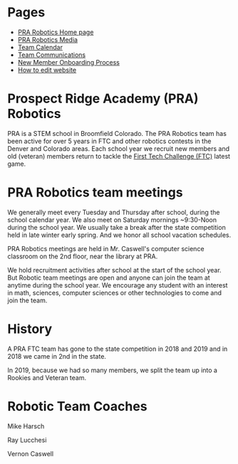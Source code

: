 # Pages
* [PRA Robotics Home page](/)
* [PRA Robotics Media](/Media)
* [Team Calendar](/Calendar)
* [Team Communications](/communications)
* [New Member Onboarding Process](/onboarding)
* [How to edit website](/how_to_edit_website)

# Prospect Ridge Academy (PRA) Robotics
PRA is a STEM school in Broomfield Colorado.  The PRA Robotics team has been active for over 5 years in FTC and other robotics contests in the Denver and Colorado areas. Each school year we recruit new members and old (veteran) members return to tackle the [First Tech Challenge (FTC)](https://www.firstinspires.org/robotics/ftc) latest game.

# PRA Robotics team meetings
We generally meet every Tuesday and Thursday after school, during the school calendar year. We also meet on Saturday mornings ~9:30-Noon during the school year. We usually take a break after the state competition held in late winter early spring. And we honor all school vacation schedules.  

PRA Robotics meetings are held in Mr. Caswell's computer science classroom on the 2nd floor, near the library at PRA.

We hold recruitment activities after school at the start of the school year. But Robotic team meetings are open and anyone can join the team at anytime during the school year. We encourage any student with an interest in math, sciences, computer sciences or other technologies to come and join the team.

# History
A PRA FTC team has gone to the state competition in 2018 and 2019 and in 2018 we came in 2nd in the state.

In 2019, because we had so many members, we split the team up into a Rookies and Veteran team. 

# Robotic Team Coaches
Mike Harsch

Ray Lucchesi

Vernon Caswell
